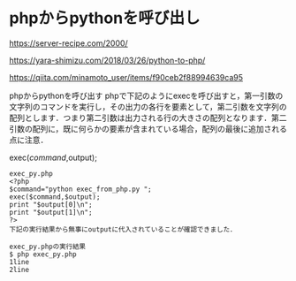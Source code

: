 # phpからpythonを呼び出し
https://server-recipe.com/2000/

https://yara-shimizu.com/2018/03/26/python-to-php/

https://qiita.com/minamoto_user/items/f90ceb2f88994639ca95

phpからpythonを呼び出す
phpで下記のようにexecを呼び出すと，第一引数の文字列のコマンドを実行し，その出力の各行を要素として，第二引数を文字列の配列とします．つまり第二引数は出力される行の大きさの配列となります．第二引数の配列に，既に何らかの要素が含まれている場合，配列の最後に追加される点に注意．

exec($command,$output);
```
exec_py.php
<?php
$command="python exec_from_php.py ";
exec($command,$output);
print "$output[0]\n";
print "$output[1]\n";
?>
下記の実行結果から無事にoutputに代入されていることが確認できました．

exec_py.phpの実行結果
$ php exec_py.php 
1line
2line
```
